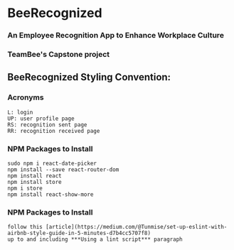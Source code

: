 # BeeRecognized
### An Employee Recognition App to Enhance Workplace Culture
### TeamBee's Capstone project


## BeeRecognized Styling Convention:

### Acronyms

```
L: login
UP: user profile page
RS: recognition sent page
RR: recognition received page
```

### NPM Packages to Install 
    sudo npm i react-date-picker
    npm install --save react-router-dom
    npm install react
    npm install store
    npm i store
    npm install react-show-more
    
### NPM Packages to Install 
    follow this [article](https://medium.com/@Tunmise/set-up-eslint-with-airbnb-style-guide-in-5-minutes-d7b4cc5707f8)
    up to and including ***Using a lint script*** paragraph
